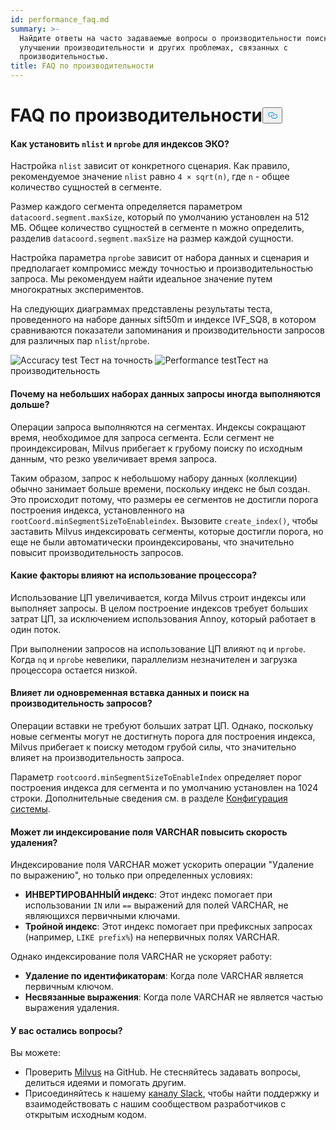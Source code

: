 ```yaml
---
id: performance_faq.md
summary: >-
  Найдите ответы на часто задаваемые вопросы о производительности поиска,
  улучшении производительности и других проблемах, связанных с
  производительностью.
title: FAQ по производительности
---
```

<h1 id="Performance-FAQ" class="common-anchor-header">FAQ по производительности<button data-href="#Performance-FAQ" class="anchor-icon" translate="no">
      <svg translate="no"
        aria-hidden="true"
        focusable="false"
        height="20"
        version="1.1"
        viewBox="0 0 16 16"
        width="16"
      >
        <path
          fill="#0092E4"
          fill-rule="evenodd"
          d="M4 9h1v1H4c-1.5 0-3-1.69-3-3.5S2.55 3 4 3h4c1.45 0 3 1.69 3 3.5 0 1.41-.91 2.72-2 3.25V8.59c.58-.45 1-1.27 1-2.09C10 5.22 8.98 4 8 4H4c-.98 0-2 1.22-2 2.5S3 9 4 9zm9-3h-1v1h1c1 0 2 1.22 2 2.5S13.98 12 13 12H9c-.98 0-2-1.22-2-2.5 0-.83.42-1.64 1-2.09V6.25c-1.09.53-2 1.84-2 3.25C6 11.31 7.55 13 9 13h4c1.45 0 3-1.69 3-3.5S14.5 6 13 6z"
        ></path>
      </svg>
    </button></h1><h4 id="How-to-set-nlist-and-nprobe-for-IVF-indexes" class="common-anchor-header">Как установить <code translate="no">nlist</code> и <code translate="no">nprobe</code> для индексов ЭКО?</h4><p>Настройка <code translate="no">nlist</code> зависит от конкретного сценария. Как правило, рекомендуемое значение <code translate="no">nlist</code> равно <code translate="no">4 × sqrt(n)</code>, где <code translate="no">n</code> - общее количество сущностей в сегменте.</p>
<p>Размер каждого сегмента определяется параметром <code translate="no">datacoord.segment.maxSize</code>, который по умолчанию установлен на 512 МБ. Общее количество сущностей в сегменте n можно определить, разделив <code translate="no">datacoord.segment.maxSize</code> на размер каждой сущности.</p>
<p>Настройка параметра <code translate="no">nprobe</code> зависит от набора данных и сценария и предполагает компромисс между точностью и производительностью запроса. Мы рекомендуем найти идеальное значение путем многократных экспериментов.</p>
<p>На следующих диаграммах представлены результаты теста, проведенного на наборе данных sift50m и индексе IVF_SQ8, в котором сравниваются показатели запоминания и производительности запросов для различных пар <code translate="no">nlist</code>/<code translate="no">nprobe</code>.</p>
<p>
  
   <span class="img-wrapper"> <img translate="no" src="/docs/v2.5.x/assets/accuracy_nlist_nprobe.png" alt="Accuracy test" class="doc-image" id="accuracy-test" />
   </span> <span class="img-wrapper"> <span>Тест на точность</span> </span> <span class="img-wrapper"> <img translate="no" src="/docs/v2.5.x/assets/performance_nlist_nprobe.png" alt="Performance test" class="doc-image" id="performance-test" /><span>Тест на производительность</span> </span></p>
<h4 id="Why-do-queries-sometimes-take-longer-on-smaller-datasets" class="common-anchor-header">Почему на небольших наборах данных запросы иногда выполняются дольше?</h4><p>Операции запроса выполняются на сегментах. Индексы сокращают время, необходимое для запроса сегмента. Если сегмент не проиндексирован, Milvus прибегает к грубому поиску по исходным данным, что резко увеличивает время запроса.</p>
<p>Таким образом, запрос к небольшому набору данных (коллекции) обычно занимает больше времени, поскольку индекс не был создан. Это происходит потому, что размеры ее сегментов не достигли порога построения индекса, установленного на <code translate="no">rootCoord.minSegmentSizeToEnableindex</code>. Вызовите <code translate="no">create_index()</code>, чтобы заставить Milvus индексировать сегменты, которые достигли порога, но еще не были автоматически проиндексированы, что значительно повысит производительность запросов.</p>
<h4 id="What-factors-impact-CPU-usage" class="common-anchor-header">Какие факторы влияют на использование процессора?</h4><p>Использование ЦП увеличивается, когда Milvus строит индексы или выполняет запросы. В целом построение индексов требует больших затрат ЦП, за исключением использования Annoy, который работает в один поток.</p>
<p>При выполнении запросов на использование ЦП влияют <code translate="no">nq</code> и <code translate="no">nprobe</code>. Когда <code translate="no">nq</code> и <code translate="no">nprobe</code> невелики, параллелизм незначителен и загрузка процессора остается низкой.</p>
<h4 id="Does-simultaneously-inserting-data-and-searching-impact-query-performance" class="common-anchor-header">Влияет ли одновременная вставка данных и поиск на производительность запросов?</h4><p>Операции вставки не требуют больших затрат ЦП. Однако, поскольку новые сегменты могут не достигнуть порога для построения индекса, Milvus прибегает к поиску методом грубой силы, что значительно влияет на производительность запроса.</p>
<p>Параметр <code translate="no">rootcoord.minSegmentSizeToEnableIndex</code> определяет порог построения индекса для сегмента и по умолчанию установлен на 1024 строки. Дополнительные сведения см. в разделе <a href="/docs/ru/system_configuration.md">Конфигурация системы</a>.</p>
<h4 id="Can-indexing-a-VARCHAR-field-improve-deletion-speed" class="common-anchor-header">Может ли индексирование поля VARCHAR повысить скорость удаления?</h4><p>Индексирование поля VARCHAR может ускорить операции "Удаление по выражению", но только при определенных условиях:</p>
<ul>
<li><strong>ИНВЕРТИРОВАННЫЙ индекс</strong>: Этот индекс помогает при использовании <code translate="no">IN</code> или <code translate="no">==</code> выражений для полей VARCHAR, не являющихся первичными ключами.</li>
<li><strong>Тройной индекс</strong>: Этот индекс помогает при префиксных запросах (например, <code translate="no">LIKE prefix%</code>) на непервичных полях VARCHAR.</li>
</ul>
<p>Однако индексирование поля VARCHAR не ускоряет работу:</p>
<ul>
<li><strong>Удаление по идентификаторам</strong>: Когда поле VARCHAR является первичным ключом.</li>
<li><strong>Несвязанные выражения</strong>: Когда поле VARCHAR не является частью выражения удаления.</li>
</ul>
<h4 id="Still-have-questions" class="common-anchor-header">У вас остались вопросы?</h4><p>Вы можете:</p>
<ul>
<li>Проверить <a href="https://github.com/milvus-io/milvus/issues">Milvus</a> на GitHub. Не стесняйтесь задавать вопросы, делиться идеями и помогать другим.</li>
<li>Присоединяйтесь к нашему <a href="https://join.slack.com/t/milvusio/shared_invite/enQtNzY1OTQ0NDI3NjMzLWNmYmM1NmNjOTQ5MGI5NDhhYmRhMGU5M2NhNzhhMDMzY2MzNDdlYjM5ODQ5MmE3ODFlYzU3YjJkNmVlNDQ2ZTk">каналу Slack</a>, чтобы найти поддержку и взаимодействовать с нашим сообществом разработчиков с открытым исходным кодом.</li>
</ul>
